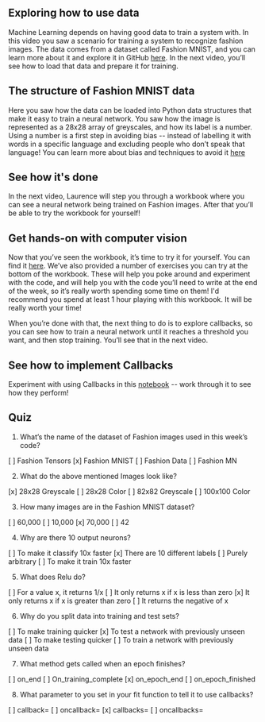 ## Exploring how to use data

Machine Learning depends on having good data to train a system with. In this video you saw a scenario for training a system to recognize fashion images. The data comes from a dataset called Fashion MNIST, and you can learn more about it and explore it in GitHub [here](https://github.com/zalandoresearch/fashion-mnist). In the next video, you’ll see how to load that data and prepare it for training.

## The structure of Fashion MNIST data

Here you saw how the data can be loaded into Python data structures that make it easy to train a neural network. You saw how the image is represented as a 28x28 array of greyscales, and how its label is a number. Using a number is a first step in avoiding bias -- instead of labelling it with words in a specific language and excluding people who don’t speak that language! You can learn more about bias and techniques to avoid it [here](https://developers.google.com/machine-learning/fairness-overview/)


## See how it's done

In the next video, Laurence will step you through a workbook where you can see a neural network being trained on Fashion images. After that you’ll be able to try the workbook for yourself!

## Get hands-on with computer vision

Now that you’ve seen the workbook, it’s time to try it for yourself.  You can find it [here](https://colab.sandbox.google.com/github/lmoroney/dlaicourse/blob/master/Course%201%20-%20Part%204%20-%20Lesson%202%20-%20Notebook.ipynb). We’ve also provided a number of exercises you can try at the bottom of the workbook. These will help you poke around and experiment with the code, and will help you with the code you’ll need to write at the end of the week, so it’s really worth spending some time on them! I'd recommend you spend at least 1 hour playing with this workbook. It will be really worth your time!

When you’re done with that, the next thing to do is to explore callbacks, so you can see how to train a neural network until it reaches a threshold you want, and then stop training. You’ll see that in the next video.

## See how to implement Callbacks
Experiment with using Callbacks in this [notebook](https://colab.research.google.com/github/lmoroney/dlaicourse/blob/master/Course%201%20-%20Part%204%20-%20Lesson%204%20-%20Notebook.ipynb) -- work through it to see how they perform!

## Quiz

1. What’s the name of the dataset of Fashion images used in this week’s code?

[ ] Fashion Tensors
[x] Fashion MNIST
[ ] Fashion Data
[ ] Fashion MN

2. What do the above mentioned Images look like?

[x] 28x28 Greyscale
[ ] 28x28 Color
[ ] 82x82 Greyscale
[ ] 100x100 Color

3. How many images are in the Fashion MNIST dataset?

[ ] 60,000
[ ] 10,000
[x] 70,000
[ ] 42

4. Why are there 10 output neurons?

[ ] To make it classify 10x faster
[x] There are 10 different labels
[ ] Purely arbitrary
[ ] To make it train 10x faster

5. What does Relu do?

[ ] For a value x, it returns 1/x
[ ] It only returns x if x is less than zero
[x] It only returns x if x is greater than zero
[ ] It returns the negative of x

6. Why do you split data into training and test sets?

[ ] To make training quicker
[x] To test a network with previously unseen data
[ ] To make testing quicker
[ ] To train a network with previously unseen data

7. What method gets called when an epoch finishes?

[ ] on_end
[ ] On_training_complete
[x] on_epoch_end
[ ] on_epoch_finished

8. What parameter to you set in your fit function to tell it to use callbacks?

[ ] callback=
[ ] oncallback=
[x] callbacks=
[ ] oncallbacks=
